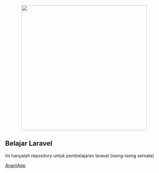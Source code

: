 <p align="center"><img src="https://res.cloudinary.com/dtfbvvkyp/image/upload/v1566331377/laravel-logolockup-cmyk-red.svg" width="400"></p>

## Belajar Laravel

Ini hanyalah repository untuk pembelajaran laravel (iseng-iseng semata)

<a href="https://anamapp.site">AnamApp</a>
